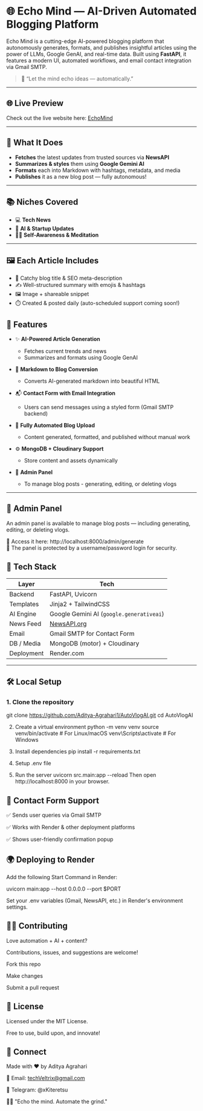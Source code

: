 # 🌐 Echo Mind — AI-Driven Automated Blogging Platform

Echo Mind is a cutting-edge AI-powered blogging platform that autonomously generates, formats, and publishes insightful articles using the power of LLMs, Google GenAI, and real-time data. Built using **FastAPI**, it features a modern UI, automated workflows, and email contact integration via Gmail SMTP.

> 🚀 “Let the mind echo ideas — automatically.”

---

## 🌐 Live Preview

Check out the live website here: [EchoMind](https://echomind-lvlj.onrender.com)

---
## 🧠 What It Does

- **Fetches** the latest updates from trusted sources via **NewsAPI**
- **Summarizes & styles** them using **Google Gemini AI**
- **Formats** each into Markdown with hashtags, metadata, and media
- **Publishes** it as a new blog post — fully autonomous!

---

## 📚 Niches Covered

- 💻 **Tech News**  
- 🤖 **AI & Startup Updates**  
- 🧘‍♂️ **Self-Awareness & Meditation**

 ---

 ## 🖼️ Each Article Includes

- 🎯 Catchy blog title & SEO meta-description  
- ✍️ Well-structured summary with emojis & hashtags  
- 🖼️ Image + shareable snippet  
- ⏱️ Created & posted daily (auto-scheduled support coming soon!)


## 🧠 Features

- ✨ **AI-Powered Article Generation**
  - Fetches current trends and news
  - Summarizes and formats using Google GenAI

- 🎨 **Markdown to Blog Conversion**
  - Converts AI-generated markdown into beautiful HTML

- 📬 **Contact Form with Email Integration**
  - Users can send messages using a styled form (Gmail SMTP backend)

- 📁 **Fully Automated Blog Upload**
  - Content generated, formatted, and published without manual work

- ⚙️ **MongoDB + Cloudinary Support**
  - Store content and assets dynamically  

- 🔐 **Admin Panel**
  - To manage blog posts - generating, editing, or deleting vlogs
---

## 🔐 Admin Panel

An admin panel is available to manage blog posts — including generating, editing, or deleting vlogs.

🔗 Access it here: http://localhost:8000/admin/generate  
🧾 The panel is protected by a username/password login for security.


## 🚧 Tech Stack

| Layer       | Tech                         |
|------------|------------------------------|
| Backend     | FastAPI, Uvicorn             |
| Templates   | Jinja2 + TailwindCSS         |
| AI Engine   | Google Gemini AI (`google.generativeai`)  
| News Feed   | [NewsAPI.org](https://newsapi.org)  
| Email       | Gmail SMTP for Contact Form  |
| DB / Media  | MongoDB (motor) + Cloudinary |
| Deployment  | Render.com                   |

---

## 🛠️ Local Setup

### 1. Clone the repository

git clone https://github.com/Aditya-Agrahari1/AutoVlogAI.git
cd AutoVlogAI

2. Create a virtual environment
python -m venv venv
source venv/bin/activate    # For Linux/macOS
venv\Scripts\activate       # For Windows

3. Install dependencies
pip install -r requirements.txt

4. Setup .env file

5. Run the server
uvicorn src.main:app --reload
Then open http://localhost:8000 in your browser.

## 📨 Contact Form Support
✅ Sends user queries via Gmail SMTP

✅ Works with Render & other deployment platforms

✅ Shows user-friendly confirmation popup


## 🌍 Deploying to Render
Add the following Start Command in Render:

uvicorn main:app --host 0.0.0.0 --port $PORT

Set your .env variables (Gmail, NewsAPI, etc.) in Render's environment settings.

## 🧑‍💻 Contributing
Love automation + AI + content?

Contributions, issues, and suggestions are welcome!

Fork this repo

Make changes

Submit a pull request


## 📜 License
Licensed under the MIT License.

Free to use, build upon, and innovate!

## 🔗 Connect
Made with ❤️ by Aditya Agrahari

📩 Email: techVeltrix@gmail.com

📲 Telegram: @xKiteretsu

🧘‍♂️ "Echo the mind. Automate the grind."
